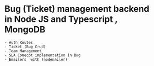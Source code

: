 # Bug (Ticket) management backend in Node JS and Typescript , MongoDB

    - Auth Routes
    - Ticket (Bug Crud)
    - Team Management
    - SLA Conecpt implementation in Bug
    - Emailers  with (nodemailer)
